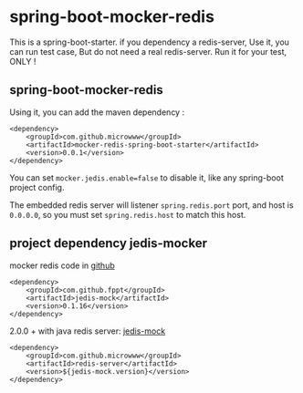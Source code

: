# spring-boot-mocker-redis
This is a spring-boot-starter. if you dependency a redis-server, Use it, you can run test case, But do not need a real redis-server. Run it for your test, ONLY !

## spring-boot-mocker-redis
Using it, you can add the maven dependency :
```
<dependency>
	<groupId>com.github.microwww</groupId>
	<artifactId>mocker-redis-spring-boot-starter</artifactId>
	<version>0.0.1</version>
</dependency>
```

You can set `mocker.jedis.enable=false` to disable it, like any spring-boot project config.

The embedded redis server will listener `spring.redis.port` port, and host is `0.0.0.0`, so you must set `spring.redis.host` to match this host.

## project dependency jedis-mocker

mocker redis code in [github](https://github.com/ishfid4/jedis-mock)
```
<dependency>
	<groupId>com.github.fppt</groupId>
	<artifactId>jedis-mock</artifactId>
	<version>0.1.16</version>
</dependency>
```

2.0.0 + with java redis server: [jedis-mock](https://github.com/microwww/jedis-mock)
```
<dependency>
	<groupId>com.github.microwww</groupId>
	<artifactId>redis-server</artifactId>
	<version>${jedis-mock.version}</version>
</dependency>
```
